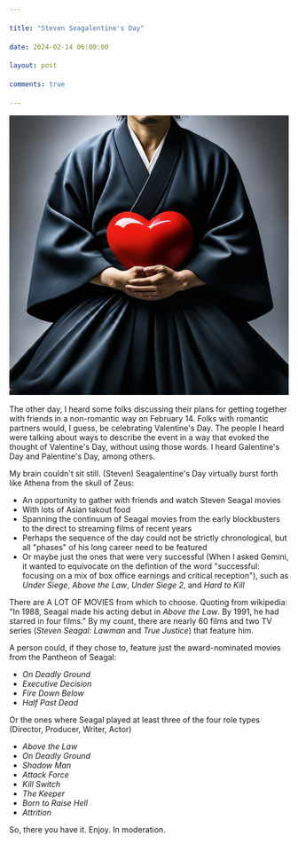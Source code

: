 ```yaml
---

title: "Steven Seagalentine's Day"

date: 2024-02-14 06:00:00

layout: post

comments: true

---
```


 <img src="/images/Seagalentines-Day.jpeg" alt="Aikido practitioner holding a heart">


 The other day, I heard some folks discussing their plans for getting together with friends in a non-romantic way on February 14. Folks with romantic partners would, I guess, be celebrating Valentine's Day. The people I heard were talking about ways to describe the event in a way that evoked the thought of Valentine's Day, without using those words. I heard Galentine's Day and Palentine's Day, among others.

 My brain couldn't sit still. (Steven) Seagalentine's Day virtually burst forth like Athena from the skull of Zeus:

 - An opportunity to gather with friends and watch Steven Seagal movies
 - With lots of Asian takout food
 - Spanning the continuum of Seagal movies from the early blockbusters to the direct to streaming films of recent years
 - Perhaps the sequence of the day could not be strictly chronological, but all "phases" of his long career need to be featured
 - Or maybe just the ones that were very successful (When I asked Gemini, it wanted to equivocate on the defintion of the word "successful: focusing on a mix of box office earnings and critical reception"), such as *Under Siege*, *Above the Law*, *Under Siege 2*, and *Hard to Kill*

There are A LOT OF MOVIES from which to choose. Quoting from wikipedia: "In 1988, Seagal made his acting debut in *Above the Law*. By 1991, he had starred in four films." By my count, there are nearly 60 films and two TV series (*Steven Seagal: Lawman* and *True Justice*) that feature him. 

A person could, if they chose to, feature just the award-nominated movies from the Pantheon of Seagal:
- *On Deadly Ground*
- *Executive Decision*
- *Fire Down Below*
- *Half Past Dead*


Or the ones where Seagal played at least three of the four role types (Director, Producer, Writer, Actor)
- *Above the Law*
- *On Deadly Ground*
- *Shadow Man*
- *Attack Force*
- *Kill Switch*
- *The Keeper*
- *Born to Raise Hell*
- *Attrition*

So, there you have it. Enjoy. In moderation.